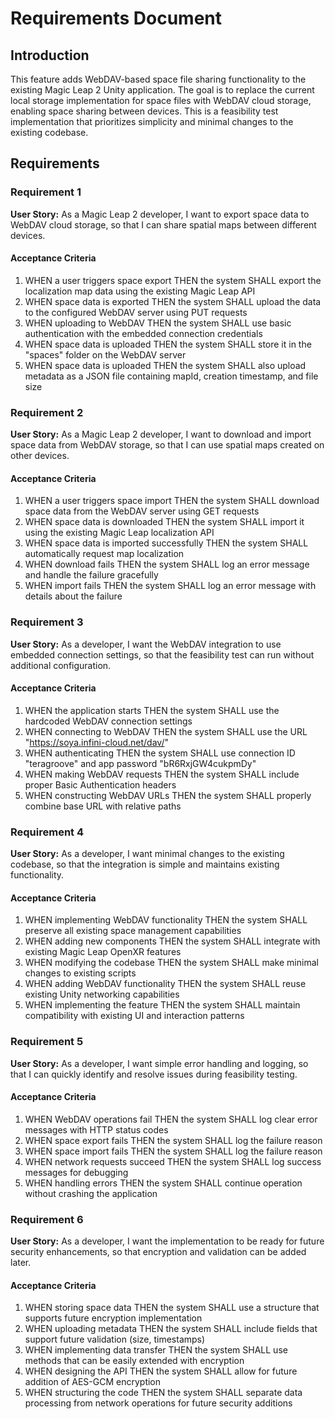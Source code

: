 # Requirements Document

## Introduction

This feature adds WebDAV-based space file sharing functionality to the existing Magic Leap 2 Unity application. The goal is to replace the current local storage implementation for space files with WebDAV cloud storage, enabling space sharing between devices. This is a feasibility test implementation that prioritizes simplicity and minimal changes to the existing codebase.

## Requirements

### Requirement 1

**User Story:** As a Magic Leap 2 developer, I want to export space data to WebDAV cloud storage, so that I can share spatial maps between different devices.

#### Acceptance Criteria

1. WHEN a user triggers space export THEN the system SHALL export the localization map data using the existing Magic Leap API
2. WHEN space data is exported THEN the system SHALL upload the data to the configured WebDAV server using PUT requests
3. WHEN uploading to WebDAV THEN the system SHALL use basic authentication with the embedded connection credentials
4. WHEN space data is uploaded THEN the system SHALL store it in the "spaces" folder on the WebDAV server
5. WHEN space data is uploaded THEN the system SHALL also upload metadata as a JSON file containing mapId, creation timestamp, and file size

### Requirement 2

**User Story:** As a Magic Leap 2 developer, I want to download and import space data from WebDAV storage, so that I can use spatial maps created on other devices.

#### Acceptance Criteria

1. WHEN a user triggers space import THEN the system SHALL download space data from the WebDAV server using GET requests
2. WHEN space data is downloaded THEN the system SHALL import it using the existing Magic Leap localization API
3. WHEN space data is imported successfully THEN the system SHALL automatically request map localization
4. WHEN download fails THEN the system SHALL log an error message and handle the failure gracefully
5. WHEN import fails THEN the system SHALL log an error message with details about the failure

### Requirement 3

**User Story:** As a developer, I want the WebDAV integration to use embedded connection settings, so that the feasibility test can run without additional configuration.

#### Acceptance Criteria

1. WHEN the application starts THEN the system SHALL use the hardcoded WebDAV connection settings
2. WHEN connecting to WebDAV THEN the system SHALL use the URL "https://soya.infini-cloud.net/dav/"
3. WHEN authenticating THEN the system SHALL use connection ID "teragroove" and app password "bR6RxjGW4cukpmDy"
4. WHEN making WebDAV requests THEN the system SHALL include proper Basic Authentication headers
5. WHEN constructing WebDAV URLs THEN the system SHALL properly combine base URL with relative paths

### Requirement 4

**User Story:** As a developer, I want minimal changes to the existing codebase, so that the integration is simple and maintains existing functionality.

#### Acceptance Criteria

1. WHEN implementing WebDAV functionality THEN the system SHALL preserve all existing space management capabilities
2. WHEN adding new components THEN the system SHALL integrate with existing Magic Leap OpenXR features
3. WHEN modifying the codebase THEN the system SHALL make minimal changes to existing scripts
4. WHEN adding WebDAV functionality THEN the system SHALL reuse existing Unity networking capabilities
5. WHEN implementing the feature THEN the system SHALL maintain compatibility with existing UI and interaction patterns

### Requirement 5

**User Story:** As a developer, I want simple error handling and logging, so that I can quickly identify and resolve issues during feasibility testing.

#### Acceptance Criteria

1. WHEN WebDAV operations fail THEN the system SHALL log clear error messages with HTTP status codes
2. WHEN space export fails THEN the system SHALL log the failure reason
3. WHEN space import fails THEN the system SHALL log the failure reason
4. WHEN network requests succeed THEN the system SHALL log success messages for debugging
5. WHEN handling errors THEN the system SHALL continue operation without crashing the application

### Requirement 6

**User Story:** As a developer, I want the implementation to be ready for future security enhancements, so that encryption and validation can be added later.

#### Acceptance Criteria

1. WHEN storing space data THEN the system SHALL use a structure that supports future encryption implementation
2. WHEN uploading metadata THEN the system SHALL include fields that support future validation (size, timestamps)
3. WHEN implementing data transfer THEN the system SHALL use methods that can be easily extended with encryption
4. WHEN designing the API THEN the system SHALL allow for future addition of AES-GCM encryption
5. WHEN structuring the code THEN the system SHALL separate data processing from network operations for future security additions